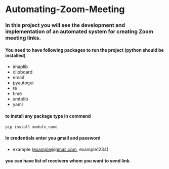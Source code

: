 # Automating-Zoom-Meeting

### In this project you will see the development and implementation of an automated system for creating Zoom meeting links.

#### You need to have following packages to run the project (python should be installed)
- imaplib
- clipboard
- email
- pyautogui
- re
- time 
- smtplib
- yaml

#### to install any package type in command
```
pip install module_name
```


#### In credentials enter you gmail and password
- example (example@gmail.com, example1234)

#### you can have list of receivers whom you want to send link.
